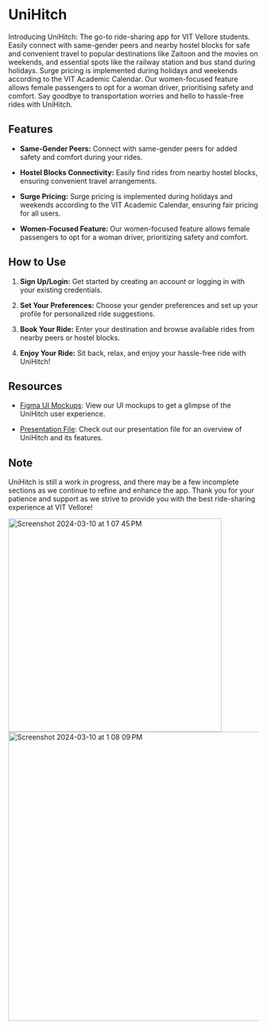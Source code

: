 # UniHitch

Introducing UniHitch: The go-to ride-sharing app for VIT Vellore students. Easily connect with same-gender peers and nearby hostel blocks for safe and convenient travel to popular destinations like Zaitoon and the movies on weekends, and essential spots like the railway station and bus stand during holidays. Surge pricing is implemented during holidays and weekends according to the VIT Academic Calendar. Our women-focused feature allows female passengers to opt for a woman driver, prioritising safety and comfort. Say goodbye to transportation worries and hello to hassle-free rides with UniHitch.

## Features

- **Same-Gender Peers:** Connect with same-gender peers for added safety and comfort during your rides.
  
- **Hostel Blocks Connectivity:** Easily find rides from nearby hostel blocks, ensuring convenient travel arrangements.

- **Surge Pricing:** Surge pricing is implemented during holidays and weekends according to the VIT Academic Calendar, ensuring fair pricing for all users.

- **Women-Focused Feature:** Our women-focused feature allows female passengers to opt for a woman driver, prioritizing safety and comfort.

## How to Use

1. **Sign Up/Login:** Get started by creating an account or logging in with your existing credentials.

2. **Set Your Preferences:** Choose your gender preferences and set up your profile for personalized ride suggestions.

3. **Book Your Ride:** Enter your destination and browse available rides from nearby peers or hostel blocks.

4. **Enjoy Your Ride:** Sit back, relax, and enjoy your hassle-free ride with UniHitch!

## Resources

- [Figma UI Mockups](https://www.figma.com/file/z47VcDcndzEU2JrgpBIXM5/Rideshare---Ride-Mobile--App-UI-kit-(Community)?type=design&node-id=15%3A284&mode=design&t=Iu1x6bVzJ7mXzchi-1): View our UI mockups to get a glimpse of the UniHitch user experience.

- [Presentation File](https://prezi.com/view/pmelUfwEl2qrzzFYIvFi/): Check out our presentation file for an overview of UniHitch and its features.

## Note

UniHitch is still a work in progress, and there may be a few incomplete sections as we continue to refine and enhance the app. Thank you for your patience and support as we strive to provide you with the best ride-sharing experience at VIT Vellore!


<img width="429" alt="Screenshot 2024-03-10 at 1 07 45 PM" src="https://github.com/LakshBharani/Women_Techies-Project/assets/134390548/fdd29650-6616-403e-bd7e-bee255c9be3c">
<img width="581" alt="Screenshot 2024-03-10 at 1 08 09 PM" src="https://github.com/LakshBharani/Women_Techies-Project/assets/134390548/f2dfd4c8-6ff6-465e-80fe-59d65e643ecc">
